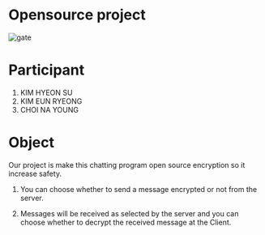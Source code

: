 # Opensource project
![gate](https://user-images.githubusercontent.com/44111132/49881840-98516c80-fe72-11e8-85cd-f57a13f8e08c.PNG)


# Participant 
1. KIM HYEON SU
2. KIM EUN RYEONG
3. CHOI NA YOUNG

# Object
Our project is make this chatting program open source encryption so it increase safety.
1. You can choose whether to send a message encrypted or not from the server.

2. Messages will be received as selected by the server and you can choose whether to decrypt the received message at the Client.





